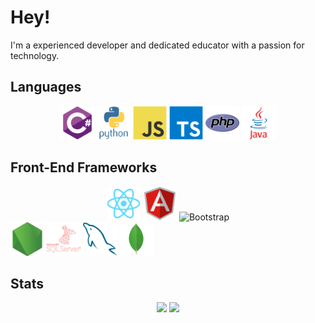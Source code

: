 # Hey!

<p>I'm a experienced developer and dedicated educator with a passion for technology.</p>

## Languages

<div align="center">
  <img alt="C#"         height="54" src="https://raw.githubusercontent.com/devicons/devicon/master/icons/csharp/csharp-original.svg">
  <img alt="Python"     height="54" src="https://raw.githubusercontent.com/devicons/devicon/master/icons/python/python-original-wordmark.svg">
  <img alt="Javascript" height="54" src="https://raw.githubusercontent.com/devicons/devicon/master/icons/javascript/javascript-original.svg">
  <img alt="Typescript" height="54" src="https://raw.githubusercontent.com/devicons/devicon/master/icons/typescript/typescript-original.svg">
  <img alt="PHP"        height="54" src="https://raw.githubusercontent.com/devicons/devicon/master/icons/php/php-original.svg">
  <img alt="Java"       height="54" src="https://raw.githubusercontent.com/devicons/devicon/master/icons/java/java-original-wordmark.svg">
</div>

## Front-End Frameworks
<div align="center">
  <img alt="React JS"   height="54" src="https://raw.githubusercontent.com/devicons/devicon/master/icons/react/react-original.svg">
  <img alt="Angular"    height="54" src="https://raw.githubusercontent.com/devicons/devicon/master/icons/angularjs/angularjs-original.svg">
  <img alt="Bootstrap"  height="54" src="https://cdn.jsdelivr.net/gh/devicons/devicon/icons/bootstrap/bootstrap-original.svg">
</div>

<div>
  <img alt="Node JS"    height="54" src="https://raw.githubusercontent.com/devicons/devicon/master/icons/nodejs/nodejs-original.svg">
  <img alt="My SQL"     height="54" src="https://raw.githubusercontent.com/devicons/devicon/master/icons/microsoftsqlserver/microsoftsqlserver-line-wordmark.svg">
  <img alt="My SQL"     height="54" src="https://raw.githubusercontent.com/devicons/devicon/master/icons/mysql/mysql-original.svg">
  <img alt="Mongo DB"   height="54" src="https://raw.githubusercontent.com/devicons/devicon/master/icons/mongodb/mongodb-original.svg">
</div>

## Stats

<div align="center">
  <img height="180em" src="https://github-readme-stats.vercel.app/api?username=lucassimionatoistaken&show_icons=true&theme=tokyonight"/>
  <img height="180em" src="https://github-readme-stats.vercel.app/api/top-langs/?username=lucassimionatoistaken&layout=compact&theme=tokyonight"/>
</div>
<br>

